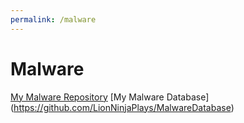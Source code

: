 ```yaml
---
permalink: /malware
---
```

# Malware
[My Malware Repository](https://github.com/LionNinjaPlays/Malware)
[My Malware Database] (https://github.com/LionNinjaPlays/MalwareDatabase)
